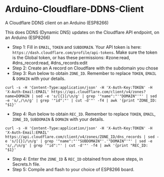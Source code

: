 # Arduino-Cloudflare-DDNS-Client
A Cloudflare DDNS client on an Arduino (ESP8266)

This does DDNS (Dynamic DNS) updates on the Cloudflare API endpoint, on an Arduino (ESP8266)

* Step 1: Fill in `EMAIL`, `TOKEN` and `SUBDOMAIN`. Your API token is here: `https://dash.cloudflare.com/profile/api-tokens`. Make sure the token is the Global token, or has these permissions: #zone:read, #dns_record:read, #dns_records:edit
* Step 2: Create an A record on Cloudflare with the subdomain you chose
* Step 3: Run below to obtain `ZONE_ID`. Remember to replace `TOKEN`, `EMAIL` & `DOMAIN` with your details.
```
curl -s -H 'Content-Type:application/json' -H 'X-Auth-Key:TOKEN' -H 'X-Auth-Email:EMAIL' https://api.cloudflare.com/client/v4/zones?name=DOMAIN | sed -e 's/[{}]/\n/g' | grep '"name":"'"DOMAIN"'"' | sed -e 's/,/\n/g' | grep '"id":"' | cut -d'"' -f4 | awk '{print "ZONE_ID: "$1}'
```
* Step 4: Run below to obtain `REC_ID`. Remember to replace `TOKEN`, `EMAIL`, `ZONE_ID`, `SUBDOMAIN` & `DOMAIN` with your details.
```
curl -s -H 'Content-Type:application/json' -H 'X-Auth-Key:TOKEN' -H 'X-Auth-Email:EMAIL' https://api.cloudflare.com/client/v4/zones/ZONE_ID/dns_records | sed -e 's/[{}]/\n/g' | grep '"name":"'"SUBDOMAIN"'.'"DOMAIN"'"' | sed -e 's/,/\n/g' | grep '"id":"' | cut -d'"' -f4 | awk '{print "REC_ID: "$1}'
```
* Step 4: Enter the `ZONE_ID` & `REC_ID` obtained from above steps, in Secrets.h file.
* Step 5: Compile and flash to your choice of ESP8266 board.
